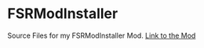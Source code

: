# FSRModInstaller
Source Files for my FSRModInstaller Mod. [Link to the Mod](https://www.nexusmods.com/watchdogslegion/mods/40?tab=files)
